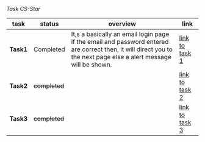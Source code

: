 _Task CS-Star_

|task | status | overview | link|
|-----|--------|---|-----|
|__Task1__|Completed|It,s a basically an email login page if the email and password entered are correct then, it will direct you to the next page else a alert message will be shown.| [link to task 1](https://devtechnocode.github.io/practice-tasks/task1)|
|__Task2__|~~completed~~||[link to task 2](https://devtechnocode.github.io/practice-tasks/task2)|
|__Task3__|~~completed~~||[link to task 3](https://devtechnocode.github.io/practice-tasks/task3)|
